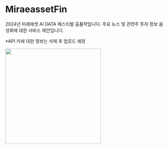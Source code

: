 # MiraeassetFin
2024년 미래에셋 AI DATA 페스티벌 출품작입니다.
주요 뉴스 및 관련주 투자 정보 음성화에 대한 서비스 제안입니다.

*API 키에 대한 정보는 삭제 후 업로드 예정




<img width ="300" src= "https://github.com/user-attachments/assets/48483343-8da6-4a7c-9e33-ab08bf8b52cb">
